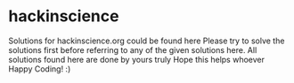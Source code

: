 # hackinscience

Solutions for hackinscience.org could be found here
Please try to solve the solutions first before referring to any of the given solutions here.
All solutions found here are done by yours truly
Hope this helps whoever
Happy Coding! :)
